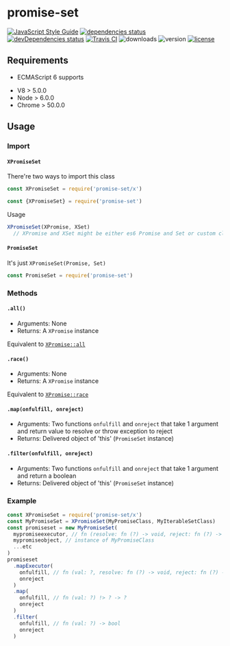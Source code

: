 
# promise-set
[![JavaScript Style Guide](https://img.shields.io/badge/code%20style-standard-brightgreen.svg)](http://standardjs.com/)
[![dependencies status](https://david-dm.org/ksxnodemodules/promise-set.svg)](https://david-dm.org/ksxnodemodules/promise-set#info=dependencies)
[![devDependencies status](https://david-dm.org/ksxnodemodules/promise-set/dev-status.svg)](https://david-dm.org/ksxnodemodules/promise-set#info=devDependencies)
[![Travis CI](https://travis-ci.org/ksxnodemodules/promise-set.svg?branch=master)](https://travis-ci.org/ksxnodemodules/promise-set.svg?branch=master)
![downloads](https://img.shields.io/npm/dt/promise-set.svg)
![version](https://img.shields.io/npm/v/promise-set.svg)
[![license](https://img.shields.io/npm/l/promise-set.svg)](http://spdx.org/licenses/MIT)

## Requirements

 * ECMAScript 6 supports
  - V8 > 5.0.0
  - Node > 6.0.0
  - Chrome > 50.0.0

## Usage

### Import

#### `XPromiseSet`

There're two ways to import this class

```javascript
const XPromiseSet = require('promise-set/x')
```

```javascript
const {XPromiseSet} = require('promise-set')
```
Usage

```javascript
XPromiseSet(XPromise, XSet)
  // XPromise and XSet might be either es6 Promise and Set or custom classes or undefined
```

#### `PromiseSet`

It's just `XPromiseSet(Promise, Set)`

```javascript
const PromiseSet = require('promise-set')
```

### Methods

#### `.all()`

 * Arguments: None
 * Returns: A `XPromise` instance

Equivalent to [`XPromise::all`](https://developer.mozilla.org/en/docs/Web/JavaScript/Reference/Global_Objects/Promise/all)

#### `.race()`

 * Arguments: None
 * Returns: A `XPromise` instance

Equivalent to [`XPromise::race`](https://developer.mozilla.org/en/docs/Web/JavaScript/Reference/Global_Objects/Promise/race)

#### `.map(onfulfill, onreject)`

 * Arguments: Two functions `onfulfill` and `onreject` that take 1 argument and return value to resolve or throw exception to reject
 * Returns: Delivered object of 'this' (`PromiseSet` instance)

#### `.filter(onfulfill, onreject)`

 * Arguments: Two functions `onfulfill` and `onreject` that take 1 argument and return a boolean
 * Returns: Delivered object of 'this' (`PromiseSet` instance)

### Example

```javascript
const XPromiseSet = require('promise-set/x')
const MyPromiseSet = XPromiseSet(MyPromiseClass, MyIterableSetClass)
const promiseset = new MyPromiseSet(
  mypromiseexecutor, // fn (resolve: fn (?) -> void, reject: fn (?) -> void) -> void
  mypromiseobject, // instance of MyPromiseClass
  ...etc
)
promiseset
  .mapExecutor(
    onfulfill, // fn (val: ?, resolve: fn (?) -> void, reject: fn (?) -> void) -> void
    onreject
  )
  .map(
    onfulfill, // fn (val: ?) !> ? -> ?
    onreject
  )
  .filter(
    onfulfill, // fn (val: ?) -> bool
    onreject
  )
```
